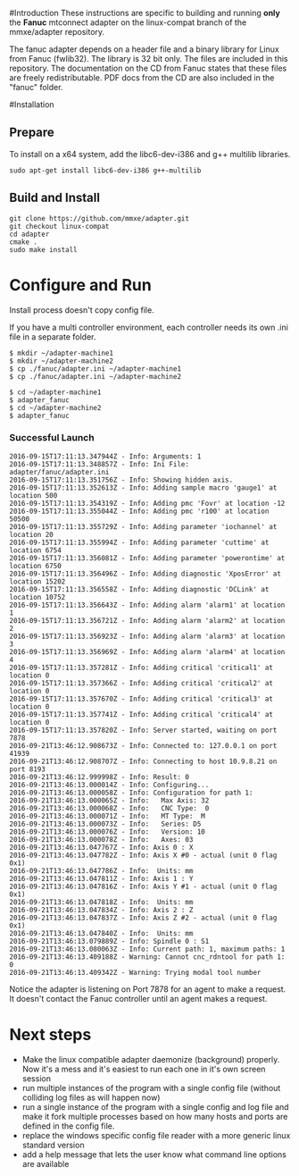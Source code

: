 #Introduction
These instructions are specific to building and running **only** the **Fanuc** mtconnect adapter on the linux-compat branch of the mmxe/adapter repository.


The fanuc adapter depends on a header file and a binary library for Linux from Fanuc (fwlib32). The library is 32 bit only.  The files are included in this repository. The documentation on the CD from Fanuc states that these files are freely redistributable. PDF docs from the CD are also included in the "fanuc" folder.

#Installation
## Prepare
To install on a x64 system, add the libc6-dev-i386 and g++ multilib libraries.
```
sudo apt-get install libc6-dev-i386 g++-multilib
```

## Build and Install

```
git clone https://github.com/mmxe/adapter.git
git checkout linux-compat
cd adapter
cmake .
sudo make install
```


# Configure and Run
Install process doesn't copy config file.

If you have a multi controller environment, each controller needs its own .ini file in a separate folder.

```
$ mkdir ~/adapter-machine1
$ mkdir ~/adapter-machine2
$ cp ./fanuc/adapter.ini ~/adapter-machine1
$ cp ./fanuc/adapter.ini ~/adapter-machine2
```

```
$ cd ~/adapter-machine1
$ adapter_fanuc
$ cd ~/adapter-machine2
$ adapter_fanuc
```

### Successful Launch
```
2016-09-15T17:11:13.347944Z - Info: Arguments: 1
2016-09-15T17:11:13.348857Z - Info: Ini File: adapter/fanuc/adapter.ini
2016-09-15T17:11:13.351756Z - Info: Showing hidden axis.
2016-09-15T17:11:13.352613Z - Info: Adding sample macro 'gauge1' at location 500
2016-09-15T17:11:13.354319Z - Info: Adding pmc 'Fovr' at location -12
2016-09-15T17:11:13.355044Z - Info: Adding pmc 'r100' at location 50500
2016-09-15T17:11:13.355729Z - Info: Adding parameter 'iochannel' at location 20
2016-09-15T17:11:13.355994Z - Info: Adding parameter 'cuttime' at location 6754
2016-09-15T17:11:13.356081Z - Info: Adding parameter 'powerontime' at location 6750
2016-09-15T17:11:13.356496Z - Info: Adding diagnostic 'XposError' at location 15202
2016-09-15T17:11:13.356558Z - Info: Adding diagnostic 'DCLink' at location 10752
2016-09-15T17:11:13.356643Z - Info: Adding alarm 'alarm1' at location 1
2016-09-15T17:11:13.356721Z - Info: Adding alarm 'alarm2' at location 2
2016-09-15T17:11:13.356923Z - Info: Adding alarm 'alarm3' at location 3
2016-09-15T17:11:13.356969Z - Info: Adding alarm 'alarm4' at location 4
2016-09-15T17:11:13.357281Z - Info: Adding critical 'critical1' at location 0
2016-09-15T17:11:13.357366Z - Info: Adding critical 'critical2' at location 0
2016-09-15T17:11:13.357670Z - Info: Adding critical 'critical3' at location 0
2016-09-15T17:11:13.357741Z - Info: Adding critical 'critical4' at location 0
2016-09-15T17:11:13.357820Z - Info: Server started, waiting on port 7878
2016-09-21T13:46:12.908673Z - Info: Connected to: 127.0.0.1 on port 41939
2016-09-21T13:46:12.908707Z - Info: Connecting to host 10.9.8.21 on port 8193
2016-09-21T13:46:12.999998Z - Info: Result: 0
2016-09-21T13:46:13.000014Z - Info: Configuring...
2016-09-21T13:46:13.000058Z - Info: Configuration for path 1:
2016-09-21T13:46:13.000065Z - Info:   Max Axis: 32
2016-09-21T13:46:13.000068Z - Info:   CNC Type:  0
2016-09-21T13:46:13.000071Z - Info:   MT Type:  M
2016-09-21T13:46:13.000073Z - Info:   Series: D5
2016-09-21T13:46:13.000076Z - Info:   Version: 10
2016-09-21T13:46:13.000078Z - Info:   Axes: 03
2016-09-21T13:46:13.047767Z - Info: Axis 0 : X
2016-09-21T13:46:13.047782Z - Info: Axis X #0 - actual (unit 0 flag 0x1)
2016-09-21T13:46:13.047786Z - Info:  Units: mm
2016-09-21T13:46:13.047811Z - Info: Axis 1 : Y
2016-09-21T13:46:13.047816Z - Info: Axis Y #1 - actual (unit 0 flag 0x1)
2016-09-21T13:46:13.047818Z - Info:  Units: mm
2016-09-21T13:46:13.047834Z - Info: Axis 2 : Z
2016-09-21T13:46:13.047837Z - Info: Axis Z #2 - actual (unit 0 flag 0x1)
2016-09-21T13:46:13.047840Z - Info:  Units: mm
2016-09-21T13:46:13.079889Z - Info: Spindle 0 : S1
2016-09-21T13:46:13.080063Z - Info: Current path: 1, maximum paths: 1
2016-09-21T13:46:13.409188Z - Warning: Cannot cnc_rdntool for path 1: 0
2016-09-21T13:46:13.409342Z - Warning: Trying modal tool number
```

Notice the adapter is listening on Port 7878 for an agent to make a request. It doesn't contact the Fanuc controller until an agent makes a request.

# Next steps
* Make the linux compatible adapter daemonize (background) properly. Now it's a mess and it's easiest to run each one in it's own screen session
* run multiple instances of the program with a single config file (without colliding log files as will happen now) 
* run a single instance of the program with a single config and log file and make it fork multiple processes based on how many hosts and ports are defined in the config file.
* replace the windows specific config file reader with a more generic linux standard version
* add a help message that lets the user know what command line options are available
